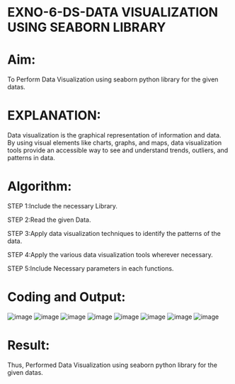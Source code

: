 # EXNO-6-DS-DATA VISUALIZATION USING SEABORN LIBRARY

# Aim:
  To Perform Data Visualization using seaborn python library for the given datas.

# EXPLANATION:
Data visualization is the graphical representation of information and data. By using visual elements like charts, graphs, and maps, data visualization tools provide an accessible way to see and understand trends, outliers, and patterns in data.

# Algorithm:
STEP 1:Include the necessary Library.

STEP 2:Read the given Data.

STEP 3:Apply data visualization techniques to identify the patterns of the data.

STEP 4:Apply the various data visualization tools wherever necessary.

STEP 5:Include Necessary parameters in each functions.

# Coding and Output:
 ![image](https://github.com/user-attachments/assets/35063aa8-654d-480d-ace1-f3bebc8b3331)
 ![image](https://github.com/user-attachments/assets/29d19fd1-4620-41f5-b9ab-7320f80486c7)
 ![image](https://github.com/user-attachments/assets/fb072473-4931-422f-b5e4-3b7b469acd2d)
 ![image](https://github.com/user-attachments/assets/813f7c26-9a91-435c-b486-7574414bd4a7)
 ![image](https://github.com/user-attachments/assets/4e1ceef9-2edb-409a-b45f-523407291df8)
 ![image](https://github.com/user-attachments/assets/9009714c-a4a8-42df-b0f3-fcc38989ffae)
 ![image](https://github.com/user-attachments/assets/59c3c731-d572-495e-b26a-a92fbd3d78be)
 ![image](https://github.com/user-attachments/assets/2e423cb1-1ad1-44a7-b119-39ae9cd02ef1)


# Result:
 Thus, Performed Data Visualization using seaborn python library for the given datas.
